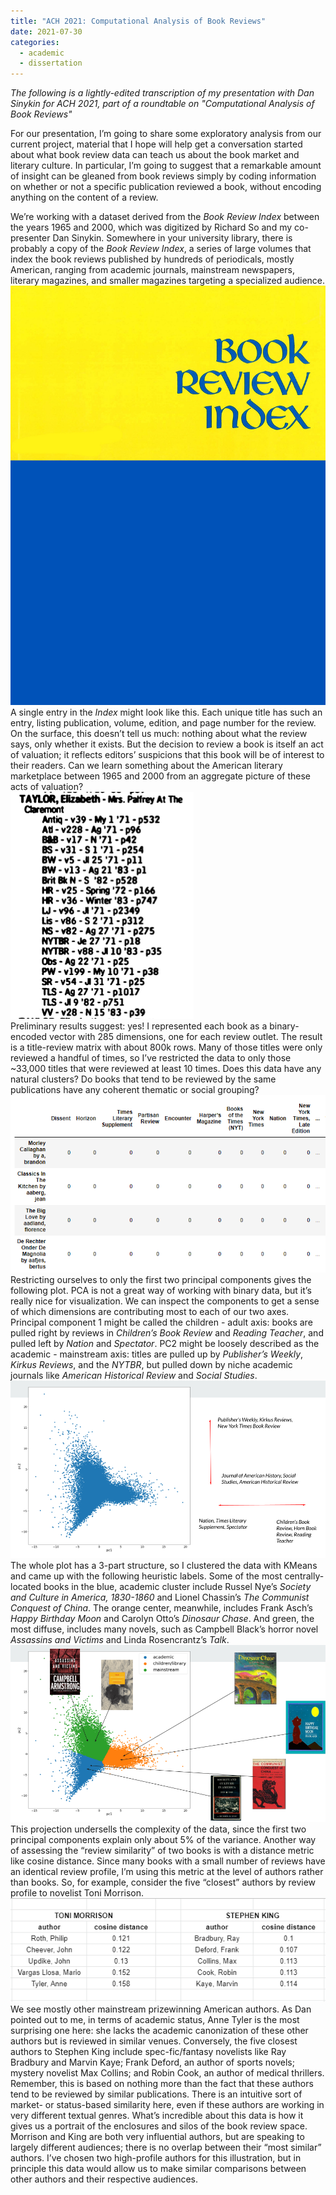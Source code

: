 ```yaml
---
title: "ACH 2021: Computational Analysis of Book Reviews"
date: 2021-07-30
categories:
  - academic
  - dissertation
---
```


_The following is a lightly-edited transcription of my presentation with Dan Sinykin for ACH 2021, part of a roundtable on "Computational Analysis of Book Reviews"_

For our presentation, I’m going to share some exploratory analysis from our current project, material that I hope will help get a conversation started about what book review data can teach us about the book market and literary culture. In particular, I’m going to suggest that a remarkable amount of insight can be gleaned from book reviews simply by coding information on whether or not a specific publication reviewed a book, without encoding anything on the content of a review. 

We’re working with a dataset derived from the _Book Review Index_ between the years 1965 and 2000, which was digitized by Richard So and my co-presenter Dan Sinykin. Somewhere in your university library, there is probably a copy of the _Book Review Index_, a series of large volumes that index the book reviews published by hundreds of periodicals, mostly American, ranging from academic journals, mainstream newspapers, literary magazines, and smaller magazines targeting a specialized audience.
<br/>
![bri-cover](/assets/images/07-21/bri_cover.png)
<br/>
A single entry in the _Index_ might look like this. Each unique title has such an entry, listing publication, volume, edition, and page number for the review. On the surface, this doesn’t tell us much: nothing about what the review says, only whether it exists. But the decision to review a book is itself an act of valuation; it reflects editors’ suspicions that this book will be of interest to their readers. Can we learn something about the American literary marketplace between 1965 and 2000 from an aggregate picture of these acts of valuation?
<br/>
![bri-sample](/assets/images/07-21/bri_sample.PNG)
<br/>
Preliminary results suggest: yes! I represented each book as a binary-encoded vector with 285 dimensions, one for each review outlet. The result is a title-review matrix with about 800k rows. Many of those titles were only reviewed a handful of times, so I’ve restricted the data to only those ~33,000 titles that were reviewed at least 10 times. Does this data have any natural clusters? Do books that tend to be reviewed by the same publications have any coherent thematic or social grouping?
<br/>
![bri-data-head](/assets/images/07-21/bri_data_head.PNG)
<br/>
Restricting ourselves to only the first two principal components gives the following plot. PCA is not a great way of working with binary data, but it’s really nice for visualization. We can inspect the components to get a sense of which dimensions are contributing most to each of our two axes. Principal component 1 might be called the children - adult axis: books are pulled right by reviews in _Children’s Book Review_ and _Reading Teacher_, and pulled left by _Nation_ and _Spectator_. PC2 might be loosely described as the academic - mainstream axis: titles are pulled up by _Publisher’s Weekly_, _Kirkus Reviews_, and the _NYTBR_, but pulled down by niche academic journals like _American Historical Review_ and _Social Studies_. 
<br/>
![bri-pca-1](/assets/images/07-21/bri_pca_1.png)
<br/>
The whole plot has a 3-part structure, so I clustered the data with KMeans and came up with the following heuristic labels. Some of the most centrally-located books in the blue, academic cluster include Russel Nye’s _Society and Culture in America, 1830-1860_ and Lionel Chassin’s _The Communist Conquest of China_. The orange center, meanwhile, includes Frank Asch’s _Happy Birthday Moon_ and Carolyn Otto’s _Dinosaur Chase_.  And green, the most diffuse, includes many novels, such as Campbell Black’s horror novel _Assassins and Victims_ and Linda Rosencrantz’s _Talk_. 
<br/>
![bri-pca-2](/assets/images/07-21/bri_pca_2.png)
<br/>
This projection undersells the complexity of the data, since the first two principal components explain only about 5% of the variance. Another way of assessing the “review similarity” of two books is with a distance metric like cosine distance. Since many books with a small number of reviews have an identical review profile, I’m using this metric at the level of authors rather than books. So, for example, consider the five “closest” authors by review profile to novelist Toni Morrison.
<br/>
![bri-cosine](/assets/images/07-21/bri_cosine.PNG)
<br/>
We see mostly other mainstream prizewinning American authors. As Dan pointed out to me, in terms of academic status, Anne Tyler is the most surprising one here: she lacks the academic canonization of these other authors but is reviewed in similar venues. Conversely, the five closest authors to Stephen King include spec-fic/fantasy novelists like Ray Bradbury and Marvin Kaye; Frank Deford, an author of sports novels; mystery novelist Max Collins; and Robin Cook, an author of medical thrillers. Remember, this is based on nothing more than the fact that these authors tend to be reviewed by similar publications. There is an intuitive sort of market- or status-based similarity here, even if these authors are working in very different textual genres. What’s incredible about this data is how it gives us a portrait of the enclosures and silos of the book review space. Morrison and King are both very influential authors, but are speaking to largely different audiences; there is no overlap between their “most similar” authors. I’ve chosen two high-profile authors for this illustration, but in principle this data would allow us to make similar comparisons between other authors and their respective audiences. 


